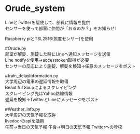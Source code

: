 # Orude_system  
LineとTwitterを駆使して、部員に情報を提供  
センサーを使って部室に仲間が「おるのか？」をお知らせ!  




Raspberry piとTSL2516(照度センサー)を使用

#Orude.py  
部室が解錠、施錠した時にLineへ通知メッセージを送信  
Line notifyを使用->accesstoken取得が必要  
センサーの反応により施錠、解錠を検知->任意のメッセージをポスト    

#train_delayInformation.py  
大学周辺の電車の遅延情報を取得  
Beautiful Soupによるスクレイピング  
スクレイピング先はYahoo路線情報  
遅延を検知->TwitterとLineにメッセージをポスト  

#Weather_info.py  
大学周辺の天気予報を取得  
livedoorのapiを活用  
午前->当日の天気予報
午後->明日の天気予報
Twitterへの登校
